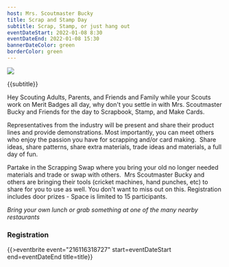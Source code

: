 ```yaml
---
host: Mrs. Scoutmaster Bucky
title: Scrap and Stamp Day
subtitle: Scrap, Stamp, or just hang out
eventDateStart: 2022-01-08 8:30
eventDateEnd: 2022-01-08 15:30
bannerDateColor: green
borderColor: green
---
```


<div class="W(50%) W(75%)--s M(a)">
<img src="{{@root.rootPath}}images/mrs-scoutmaster-bucky-stamp-and-scrap-day.jpg" class="W(100%)" />
</div>

<div class="D(f) Jc(c) Fz(2em) Fw(b)">

{{subtitle}}

</div>

Hey Scouting Adults, Parents, and Friends and Family while your Scouts work on Merit Badges all day, why don't you settle in with Mrs. Scoutmaster Bucky and Friends for the day to Scrapbook, Stamp, and Make Cards.

Representatives from the industry will be present and share their product lines and provide demonstrations. Most importantly, you can meet others who enjoy the passion you have for scrapping and/or card making.  Share ideas, share patterns, share extra materials, trade ideas and materials, a full day of fun.

Partake in the Scrapping Swap where you bring your old no longer needed materials and trade or swap with others.  Mrs Scoutmaster Bucky and others are bringing their tools (cricket machines, hand punches, etc) to share for you to use as well. You don't want to miss out on this. Registration includes door prizes - Space is limited to 15 participants.

*Bring your own lunch or grab something at one of the many nearby restaurants*

### Registration

{{>eventbrite event="216116318727" start=eventDateStart end=eventDateEnd title=title}}

